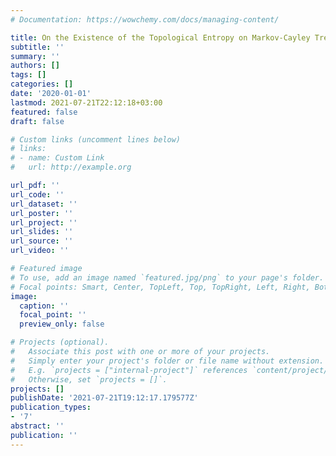```yaml
---
# Documentation: https://wowchemy.com/docs/managing-content/

title: On the Existence of the Topological Entropy on Markov-Cayley Tree
subtitle: ''
summary: ''
authors: []
tags: []
categories: []
date: '2020-01-01'
lastmod: 2021-07-21T22:12:18+03:00
featured: false
draft: false

# Custom links (uncomment lines below)
# links:
# - name: Custom Link
#   url: http://example.org

url_pdf: ''
url_code: ''
url_dataset: ''
url_poster: ''
url_project: ''
url_slides: ''
url_source: ''
url_video: ''

# Featured image
# To use, add an image named `featured.jpg/png` to your page's folder.
# Focal points: Smart, Center, TopLeft, Top, TopRight, Left, Right, BottomLeft, Bottom, BottomRight.
image:
  caption: ''
  focal_point: ''
  preview_only: false

# Projects (optional).
#   Associate this post with one or more of your projects.
#   Simply enter your project's folder or file name without extension.
#   E.g. `projects = ["internal-project"]` references `content/project/deep-learning/index.md`.
#   Otherwise, set `projects = []`.
projects: []
publishDate: '2021-07-21T19:12:17.179577Z'
publication_types:
- '7'
abstract: ''
publication: ''
---
```

